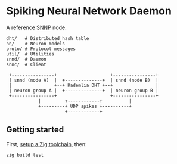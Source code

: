 # Spiking Neural Network Daemon

A reference [SNNP](SNNP.md) node.

```
dht/   # Distributed hash table
nn/    # Neuron models
proto/ # Protocol messages
util/  # Utilities
snnd/  # Daemon
snnc/  # Client
```

```
 +----------------+                    +----------------+
 | snnd (node A)  |  +--------------+  | snnd (node B)  |
 |                +--+ Kademlia DHT +--+                |
 | neuron group A |  +--------------+  | neuron group B |
 +----------------+                    +----------------+
            |         +------------+          |
            +---------+ UDP spikes +----------+
                      +------------+
```

## Getting started

First, [setup a Zig toolchain](https://ziglang.org), then:

```
zig build test
```
